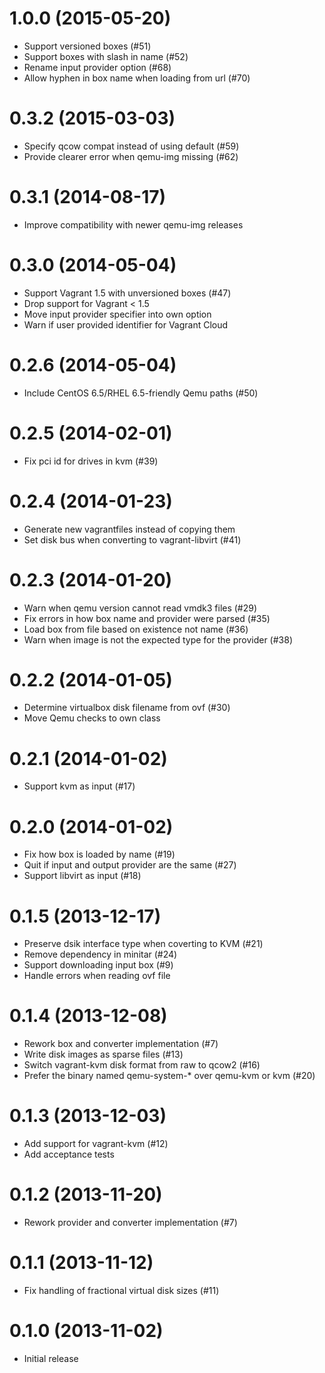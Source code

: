 # 1.0.0 (2015-05-20)
* Support versioned boxes (#51)
* Support boxes with slash in name (#52)
* Rename input provider option (#68)
* Allow hyphen in box name when loading from url (#70)

# 0.3.2 (2015-03-03)
* Specify qcow compat instead of using default (#59)
* Provide clearer error when qemu-img missing (#62)

# 0.3.1 (2014-08-17)
* Improve compatibility with newer qemu-img releases

# 0.3.0 (2014-05-04)
* Support Vagrant 1.5 with unversioned boxes (#47)
* Drop support for Vagrant < 1.5
* Move input provider specifier into own option
* Warn if user provided identifier for Vagrant Cloud

# 0.2.6 (2014-05-04)
* Include CentOS 6.5/RHEL 6.5-friendly Qemu paths (#50)

# 0.2.5 (2014-02-01)
* Fix pci id for drives in kvm (#39)

# 0.2.4 (2014-01-23)
* Generate new vagrantfiles instead of copying them
* Set disk bus when converting to vagrant-libvirt (#41)

# 0.2.3 (2014-01-20)
* Warn when qemu version cannot read vmdk3 files (#29)
* Fix errors in how box name and provider were parsed (#35)
* Load box from file based on existence not name (#36)
* Warn when image is not the expected type for the provider (#38)

# 0.2.2 (2014-01-05)
* Determine virtualbox disk filename from ovf (#30)
* Move Qemu checks to own class

# 0.2.1 (2014-01-02)
* Support kvm as input (#17)

# 0.2.0 (2014-01-02)
* Fix how box is loaded by name (#19)
* Quit if input and output provider are the same (#27)
* Support libvirt as input (#18)

# 0.1.5 (2013-12-17)
* Preserve dsik interface type when coverting to KVM (#21)
* Remove dependency in minitar (#24)
* Support downloading input box (#9)
* Handle errors when reading ovf file

# 0.1.4 (2013-12-08)
* Rework box and converter implementation (#7)
* Write disk images as sparse files (#13)
* Switch vagrant-kvm disk format from raw to qcow2 (#16)
* Prefer the binary named qemu-system-* over qemu-kvm or kvm (#20)

# 0.1.3 (2013-12-03)

* Add support for vagrant-kvm (#12)
* Add acceptance tests

# 0.1.2 (2013-11-20)

* Rework provider and converter implementation (#7)

# 0.1.1 (2013-11-12)

* Fix handling of fractional virtual disk sizes (#11)

# 0.1.0 (2013-11-02)

* Initial release
